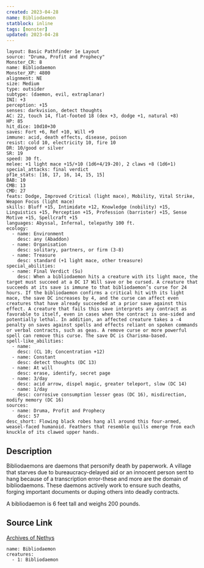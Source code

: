 ```yaml
---
created: 2023-04-28
name: Bibliodaemon
statblock: inline
tags: [monster]
updated: 2023-04-28
---
```

```statblock
layout: Basic Pathfinder 1e Layout
source: "Druma, Profit and Prophecy"
Monster_CR: 8
name: Bibliodaemon
Monster_XP: 4800
alignment: NE
size: Medium
type: outsider
subtype: (daemon, evil, extraplanar)
INI: +3
perception: +15
senses: darkvision, detect thoughts
AC: 22, touch 14, flat-footed 18 (dex +3, dodge +1, natural +8)
HP: 85
hit_dice: 10d10+30
saves: Fort +6, Ref +10, Will +9
immune: acid, death effects, disease, poison
resist: cold 10, electricity 10, fire 10
DR: 10/good or silver
SR: 19
speed: 30 ft.
melee: +1 light mace +15/+10 (1d6+4/19-20), 2 claws +8 (1d6+1)
special_attacks: final verdict
pf1e_stats: [16, 17, 16, 14, 15, 15]
BAB: 10
CMB: 13
CMD: 27
feats: Dodge, Improved Critical (light mace), Mobility, Vital Strike, Weapon Focus (light mace)
skills: Bluff +15, Intimidate +12, Knowledge (nobility) +15, Linguistics +15, Perception +15, Profession (barrister) +15, Sense Motive +15, Spellcraft +15
languages: Abyssal, Infernal, telepathy 100 ft.
ecology:
  - name: Environment
    desc: any (Abaddon)
  - name: Organisation
    desc: solitary, partners, or firm (3-8)
  - name: Treasure
    desc: standard (+1 light mace, other treasure)
special_abilities:
  - name: Final Verdict (Su)
    desc: When a bibliodaemon hits a creature with its light mace, the target must succeed at a DC 17 Will save or be cursed. A creature that succeeds at its save is immune to that bibliodaemon’s curse for 24 hours. If the bibliodaemon confirms a critical hit with its light mace, the save DC increases by 4, and the curse can affect even creatures that have already succeeded at a prior save against this effect. A creature that fails this save interprets any contract as favorable to itself, even in cases when the contract is one-sided and potentially lethal. In addition, an affected creature takes a -4 penalty on saves against spells and effects reliant on spoken commands or verbal contracts, such as geas. A remove curse or more powerful spell can remove this curse. The save DC is Charisma-based.
spell-like_abilities:
  - name:
    desc: (CL 10; Concentration +12)
  - name: Constant
    desc: detect thoughts (DC 13)
  - name: At will
    desc: erase, identify, secret page
  - name: 3/day
    desc: acid arrow, dispel magic, greater teleport, slow (DC 14)
  - name: 1/day
    desc: corrosive consumption lesser geas (DC 16), misdirection, modify memory (DC 16)
sources:
  - name: Druma, Profit and Prophecy
    desc: 57
desc_short: Flowing black robes hang all around this four-armed, weasel-faced humanoid. Feathers that resemble quills emerge from each knuckle of its clawed upper hands.
```
## Description
Bibliodaemons are daemons that personify death by paperwork. A village that starves due to bureaucracy-delayed aid or an innocent person sent to hang because of a transcription error-these and more are the domain of bibliodaemons. These daemons actively work to ensure such deaths, forging important documents or duping others into deadly contracts.

 A bibliodaemon is 6 feet tall and weighs 200 pounds.
## Source Link
[Archives of Nethys](https://aonprd.com/MonsterDisplay.aspx?ItemName=Bibliodaemon)
```encounter-table
name: Bibliodaemon
creatures:
  - 1: Bibliodaemon
```
